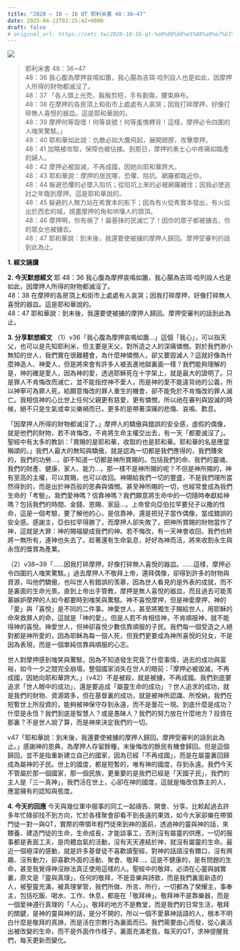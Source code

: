 ```yaml
---
title: "2020 – 10 – 16 QT 耶利米書 48：36~47"
date: 2025-04-12T02:25:42+0800
draft: false
# original_url: https://cmtc.tw/2020-10-16-qt-%e8%80%b6%e5%88%a9%e7%b1%b3%e6%9b%b8-48%ef%bc%9a3647
---
```


![](/images/qt.jpg)
> 耶利米書 48：36\~47  
> 48：36 我心腹為摩押哀鳴如簫，我心腸為吉珥‧哈列設人也是如此，因摩押人所得的財物都滅沒了。  
> 48：37 「各人頭上光禿，鬍鬚剪短，手有劃傷，腰束麻布。  
> 48：38 在摩押的各房頂上和街市上處處有人哀哭；因我打碎摩押，好像打碎無人喜悅的器皿。這是耶和華說的。  
> 48：39 摩押何等毀壞！何等哀號！何等羞愧轉背！這樣，摩押必令四圍的人嗤笑驚駭。」  
> 48：40 耶和華如此說：仇敵必如大鷹飛起，展開翅膀，攻擊摩押。  
> 48：41 加略被攻取，保障也被佔據。到那日，摩押的勇士心中疼痛如臨產的婦人。  
> 48：42 摩押必被毀滅，不再成國，因她向耶和華誇大。  
> 48：43 耶和華說：摩押的居民哪，恐懼、陷坑、網羅都臨近你。  
> 48：44 躲避恐懼的必墜入陷坑；從陷坑上來的必被網羅纏住；因我必使追討之年臨到摩押。這是耶和華說的。  
> 48：45 躲避的人無力站在希實本的影下；因為有火從希實本發出，有火焰出於西宏的城，燒盡摩押的角和哄嚷人的頭頂。  
> 48：46 摩押啊，你有禍了！屬基抹的民滅亡了！因你的眾子都被擄去，你的眾女也被擄去。  
> 48：47 耶和華說：到末後，我還要使被擄的摩押人歸回。摩押受審判的話到此為止。

**1. 經文誦讀**

**2.  今天默想經文**
耶 48：36 我心腹為摩押哀鳴如簫，我心腸為吉珥‧哈列設人也是如此，因摩押人所得的財物都滅沒了。  
48：38 在摩押的各房頂上和街市上處處有人哀哭；因我打碎摩押，好像打碎無人喜悅的器皿。這是耶和華說的。  
48：47 耶和華說：到末後，我還要使被擄的摩押人歸回。摩押受審判的話到此為止。

**3. 分享默想經文**
（1）v36「我心腹為摩押哀鳴如簫…」這個「我心」，可以指天父，也可以是先知耶利米，但主要是天父，對所造之人的深痛憐憫。對於我們渺小無知的世人，我們實在很難體會，為什麼神憐憫人，卻又要毀滅人？這就好像為什麼神造人、神愛人，但是將來會有許多人被丟進地獄裏面一樣？我們能夠理解的是，神的確是愛人，因為神的愛，透過耶穌死在十字架上，就是最大的證明了。只是罪人不肯悔改而滅亡，並不能指控神不愛人，而是神的愛不能違背祂的公義，所以神寧可為罪人死，給願意悔改的罪人重生的機會，卻不能免於不肯悔改的罪人滅亡。我相信神的心比世上任何父親更有慈愛，更有憐憫，所以祂在審判與毀滅的時候，絕不只是生氣或幸災樂禍而已，更多的是帶著深痛的悲傷、哀鳴、歎息。

「因摩押人所得的財物都滅沒了。」摩押人的驕傲與錯誤的安全感，虛假的偶像，就是他們的財物，若不肯悔改，不肯將生命主權交出去，有一天「都要滅沒了」。聖經中有太多的教訓：「賞賜的是耶和華，收取的也是耶和華。耶和華的名是應當稱頌的。」我們人最大的無知與驕傲，就是認為一切都是我們應得的，我們賺來的，我們的功勞…，卻不知道一切都是神所賞賜的。包括我們的命、我們的靈魂、我們的財產、健康、家人、能力…，那一樣不是神所賜的呢？不但是神所賜的，神有至高的主權，可以賞賜，也可以收回。神賜給我們一切的豐盛，不是我們理所當然得到的，而是出於神百般的恩典與憐憫。甚至神所賜的一切，也經常會成為我們生命的「考驗」。我們愛神嗎？信靠神嗎？我們願意將生命中的一切隨時奉獻給神嗎？包括我們的時間、金錢、恩賜、家庭…。上帝曾向亞伯拉罕要兒子以撒的性命，這是一個考驗，要了解他的心，是信靠神，還是把兒子當作偶像，當成錯誤的安全感。感謝主，亞伯拉罕得勝了，而摩押人卻失敗了，把神所賞賜的財物當作了神，這就是大罪：神的賜福變成我們的神。若不悔改，有一天神會收回，我們也終將一無所有，連神也失去了。趁著還有生命氣息，好好為神而活，將來收割永生與永恆的獎賞為產業。

（2）v38\~39「……因我打碎摩押，好像打碎無人喜悅的器皿。……這樣，摩押必令四圍的人嗤笑驚駭。」過去摩押人不敬拜上帝，還拜偶像，卻得到許多的財物與資源，叫他們驕傲，也叫世人有錯誤的羡慕，因為世人看見的是外表的成就，而不是裏面的生命光景。直到上帝出手管教，摩押是無人喜悅的器皿，而且過去可能羡慕嫉妒摩押的人如今都要時到嗤笑與驚駭。神不喜悅摩押，但是神愛摩押，神的「愛」與「喜悅」是不同的二件事。神愛世人，甚至將獨生子賜給世人，用耶穌的命來救罪人的命，這就是「神的愛」。但是人若不肯相信神，不肯順服神，就不能得神的喜悅。神愛世人，但神卻喜悅少數信靠順服的子民。我們每一個受造之人絕對都是神所愛的，因為耶穌為每一個人死，但我們更要成為神所喜悅的兒女，不是因為表現，而是一個單純信靠與順服的心志。

世人對摩押感到嗤笑與驚駭，因為不知道發生究竟了什麼事情，過去的成功與富裕，如今一夕之間完全崩塌，整個國家消失在世人的眼前：「摩押必被毀滅，不再成國，因她向耶和華誇大。」（v42）不是被殺，就是被擄，不再成國。我們到底要追求「世人眼中的成功」，還是要追成「屬靈生命的成功」？世人追求的成功，就是我們的財物、資源眾多，但在基督裏的成功，就是被神所認識、所悅納，我們在短暫世上所投資的，能夠被神保守存到永遠，而不是曇花一現。到底什麼是成功？什麼是永恆？我們到底是智慧人？或是愚昧人？我們的努力放在什麼地方？投資在那裏？不是世人說了算，而是神來決定我們的一切。

v47「耶和華說：到末後，我還要使被擄的摩押人歸回。摩押受審判的話到此為止。」感謝神的恩典，為摩押人存留餘種，末後悔改的餘民有機會歸回。但是這個歸回，並不是指重新建立自己的國家，因為已經「不再成國」，而是在屬靈裏回歸成為屬神的子民。世上的國度，都是短暫的，唯有神的國度，存到永遠。我們今天不管屬於那一個國家，那一個民族，更重要的是我們已經是「天國子民」，我們的主人是「三一真神」，我們活在世上，心卻在神的國度，這就是悔改信靠主的人，應當擁有的認知與態度。

**4. 今天的回應**
今天與幾位軍中服事的同工一起禱告、開會、分享。比較起過去許多年忙碌卻找不到方向，忙於各樣聚會卻看不到長遠的果效，如今大家卻樂在帶領門徒一對一與QT，實際的帶領年輕門徒來到神的面前，透過神的靈與神的話，來餵養、建造門徒的生命，生命成長，才能談事工，否則沒有屬靈的供應，一切的服事都是表面工夫，是肉體血氣的活動，沒有天天連結於神，就沒有屬靈的生命。最近一個極深的感動，就是許多基督徒不喜歡讀聖經，對神的話語沒有餵口，沒有興趣、沒有動力，卻喜歡外面的活動、聚會、敬拜…，這是不健康的，是有問題的生命，甚至我覺得神沒辦法真正使用這樣的人。聖經中的敬拜，必須在心靈與誠實裏，原文是「靈與真理」，任何的敬拜，不是音樂與詩歌，而是我們裏面新造的人，被聖靈充滿，被真理掌管，我們所做、所言、所行，一切都為了榮耀主，事奉主，包括吃飯、喝水、工作、休息，都是在「敬拜神」。敬拜神不是靠樂器，而是一個愛神遵行真理的「人心」。敬拜的地方不是教堂，而是我們的日常生活，敬拜的關鍵，是神的靈與神的話，是分不開的，所以一個不愛慕神話語的人，根本不明白什麼是敬拜的真諦，而是活在宗教行為裏面而已。我們需要由心而發，從心裏活出被改變的生命，而不是外面作作樣子，裏面充滿老我，每天的QT，求神提醒我們，每天更新而變化。

